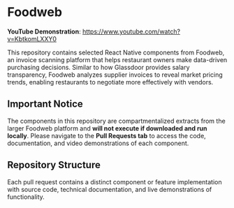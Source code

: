 # Foodweb

**YouTube Demonstration**: https://www.youtube.com/watch?v=KbtkomLXXY0

This repository contains selected React Native components from Foodweb, an invoice scanning platform that helps restaurant owners make data-driven purchasing decisions. Similar to how Glassdoor provides salary transparency, Foodweb analyzes supplier invoices to reveal market pricing trends, enabling restaurants to negotiate more effectively with vendors.

## Important Notice

The components in this repository are compartmentalized extracts from the larger Foodweb platform and **will not execute if downloaded and run locally**. Please navigate to the **Pull Requests tab** to access the code, documentation, and video demonstrations of each component.

## Repository Structure

Each pull request contains a distinct component or feature implementation with source code, technical documentation, and live demonstrations of functionality.
